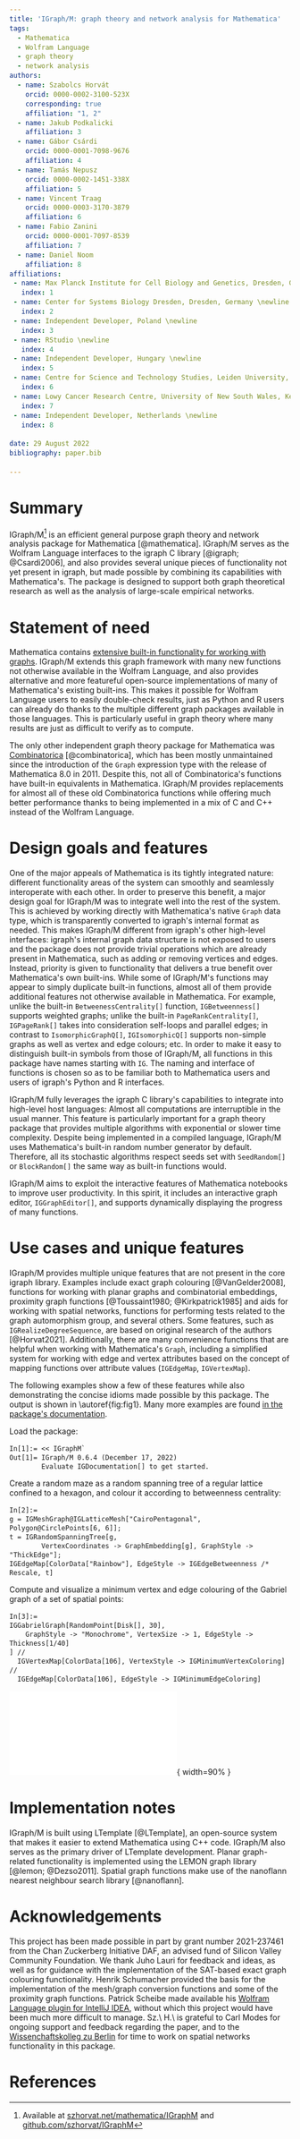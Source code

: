 ```yaml
---
title: 'IGraph/M: graph theory and network analysis for Mathematica'
tags:
  - Mathematica
  - Wolfram Language
  - graph theory
  - network analysis
authors:
  - name: Szabolcs Horvát
    orcid: 0000-0002-3100-523X
    corresponding: true
    affiliation: "1, 2"
  - name: Jakub Podkalicki
    affiliation: 3
  - name: Gábor Csárdi
    orcid: 0000-0001-7098-9676
    affiliation: 4
  - name: Tamás Nepusz
    orcid: 0000-0002-1451-338X
    affiliation: 5
  - name: Vincent Traag
    orcid: 0000-0003-3170-3879
    affiliation: 6
  - name: Fabio Zanini
    orcid: 0000-0001-7097-8539
    affiliation: 7
  - name: Daniel Noom
    affiliation: 8
affiliations:
 - name: Max Planck Institute for Cell Biology and Genetics, Dresden, Germany \newline
   index: 1
 - name: Center for Systems Biology Dresden, Dresden, Germany \newline
   index: 2
 - name: Independent Developer, Poland \newline
   index: 3
 - name: RStudio \newline
   index: 4
 - name: Independent Developer, Hungary \newline
   index: 5
 - name: Centre for Science and Technology Studies, Leiden University, Leiden, Netherlands \newline
   index: 6
 - name: Lowy Cancer Research Centre, University of New South Wales, Kensington, NSW, Australia \newline
   index: 7
 - name: Independent Developer, Netherlands \newline
   index: 8

date: 29 August 2022
bibliography: paper.bib

---
```


# Summary

IGraph/M[^1] is an efficient general purpose graph theory and network analysis package for Mathematica [@mathematica]. IGraph/M serves as the Wolfram Language interfaces to the igraph C library [@igraph; @Csardi2006], and also provides several unique pieces of functionality not yet present in igraph, but made possible by combining its capabilities with Mathematica's. The package is designed to support both graph theoretical research as well as the analysis of large-scale empirical networks.


# Statement of need

Mathematica contains [extensive built-in functionality for working with graphs](https://reference.wolfram.com/language/guide/GraphsAndNetworks.html). IGraph/M extends this graph framework with many new functions not otherwise available in the Wolfram Language, and also provides alternative and more featureful open-source implementations of many of Mathematica's existing built-ins. This makes it possible for Wolfram Language users to easily double-check results, just as Python and R users can already do thanks to the multiple different graph packages available in those languages. This is particularly useful in graph theory where many results are just as difficult to verify as to compute.

The only other independent graph theory package for Mathematica was [Combinatorica](https://reference.wolfram.com/language/Combinatorica/guide/CombinatoricaPackage) [@combinatorica], which has been mostly unmaintained since the introduction of the `Graph` expression type with the release of Mathematica 8.0 in 2011. Despite this, not all of Combinatorica's functions have built-in equivalents in Mathematica. IGraph/M provides replacements for almost all of these old Combinatorica functions while offering much better performance thanks to being implemented in a mix of C and C++ instead of the Wolfram Language.


# Design goals and features

One of the major appeals of Mathematica is its tightly integrated nature: different functionality areas of the system can smoothly and seamlessly interoperate with each other. In order to preserve this benefit, a major design goal for IGraph/M was to integrate well into the rest of the system. This is achieved by working directly with Mathematica's native `Graph` data type, which is transparently converted to igraph's internal format as needed. This makes IGraph/M different from igraph's other high-level interfaces: igraph's internal graph data structure is not exposed to users and the package does not provide trivial operations which are already present in Mathematica, such as adding or removing vertices and edges. Instead, priority is given to functionality that delivers a true benefit over Mathematica's own built-ins. While some of IGraph/M's functions may appear to simply duplicate built-in functions, almost all of them provide additional features not otherwise available in Mathematica. For example, unlike the built-in `BetweenessCentrality[]` function, `IGBetweenness[]` supports weighted graphs; unlike the built-in `PageRankCentrality[]`, `IGPageRank[]` takes into consideration self-loops and parallel edges; in contrast to `IsomorphicGraphQ[]`, `IGIsomorphicQ[]` supports non-simple graphs as well as vertex and edge colours; etc. In order to make it easy to distinguish built-in symbols from those of IGraph/M, all functions in this package have names starting with `IG`. The naming and interface of functions is chosen so as to be familiar both to Mathematica users and users of igraph's Python and R interfaces.

IGraph/M fully leverages the igraph C library's capabilities to integrate into high-level host languages: Almost all computations are interruptible in the usual manner. This feature is particularly important for a graph theory package that provides multiple algorithms with exponential or slower time complexity. Despite being implemented in a compiled language, IGraph/M uses Mathematica's built-in random number generator by default. Therefore, all its stochastic algorithms respect seeds set with `SeedRandom[]` or `BlockRandom[]` the same way as built-in functions would.

IGraph/M aims to exploit the interactive features of Mathematica notebooks to improve user productivity. In this spirit, it includes an interactive graph editor, `IGGraphEditor[]`, and supports dynamically displaying the progress of many functions.


# Use cases and unique features

IGraph/M provides multiple unique features that are not present in the core igraph library. Examples include exact graph colouring [@VanGelder2008], functions for working with planar graphs and combinatorial embeddings, proximity graph functions [@Toussaint1980; @Kirkpatrick1985] and aids for working with spatial networks, functions for performing tests related to the graph automorphism group, and several others. Some features, such as `IGRealizeDegreeSequence`, are based on original research of the authors [@Horvat2021]. Additionally, there are many convenience functions that are helpful when working with Mathematica's `Graph`, including a simplified system for working with edge and vertex attributes based on the concept of mapping functions over attribute values (`IGEdgeMap`, `IGVertexMap`).

The following examples show a few of these features while also demonstrating the concise idioms made possible by this package. The output is shown in \autoref{fig:fig1}. Many more examples are found [in the package's documentation](http://szhorvat.net/mathematica/IGDocumentation/).

Load the package:

```
In[1]:= << IGraphM`
Out[1]= IGraph/M 0.6.4 (December 17, 2022)
        Evaluate IGDocumentation[] to get started.
```

Create a random maze as a random spanning tree of a regular lattice confined to a hexagon, and colour it according to betweenness centrality:

```
In[2]:=
g = IGMeshGraph@IGLatticeMesh["CairoPentagonal", Polygon@CirclePoints[6, 6]];
t = IGRandomSpanningTree[g,
        VertexCoordinates -> GraphEmbedding[g], GraphStyle -> "ThickEdge"];
IGEdgeMap[ColorData["Rainbow"], EdgeStyle -> IGEdgeBetweenness /* Rescale, t]
```

Compute and visualize a minimum vertex and edge colouring of the Gabriel graph of a set of spatial points:

```
In[3]:=
IGGabrielGraph[RandomPoint[Disk[], 30],
    GraphStyle -> "Monochrome", VertexSize -> 1, EdgeStyle -> Thickness[1/40]
] //
  IGVertexMap[ColorData[106], VertexStyle -> IGMinimumVertexColoring] //
  IGEdgeMap[ColorData[106], EdgeStyle -> IGMinimumEdgeColoring]
```

![Output of the above example code. `Out[2]` is on the left, `Out[3]` on the right.\label{fig:fig1}](fig1.pdf){ width=90% }


# Implementation notes

IGraph/M is built using LTemplate [@LTemplate], an open-source system that makes it easier to extend Mathematica using C++ code. IGraph/M also serves as the primary driver of LTemplate development. Planar graph-related functionality is implemented using the LEMON graph library [@lemon; @Dezso2011]. Spatial graph functions make use of the nanoflann nearest neighbour search library [@nanoflann].


# Acknowledgements

This project has been made possible in part by grant number 2021-237461 from the Chan Zuckerberg Initiative DAF, an advised fund of Silicon Valley Community Foundation. We thank Juho Lauri for feedback and ideas, as well as for guidance with the implementation of the SAT-based exact graph colouring functionality. Henrik Schumacher provided the basis for the implementation of the mesh/graph conversion functions and some of the proximity graph functions. Patrick Scheibe made available his [Wolfram Language plugin for IntelliJ IDEA](http://wlplugin.halirutan.de/), without which this project would have been much more difficult to manage. Sz.\ H.\ is grateful to Carl Modes for ongoing support and feedback regarding the paper, and to the [Wissenchaftskolleg zu Berlin](https://www.wiko-berlin.de/) for time to work on spatial networks functionality in this package.


# References

 [^1]: Available at [szhorvat.net/mathematica/IGraphM](http://szhorvat.net/mathematica/IGraphM) and [github.com/szhorvat/IGraphM](https://github.com/szhorvat/IGraphM)

